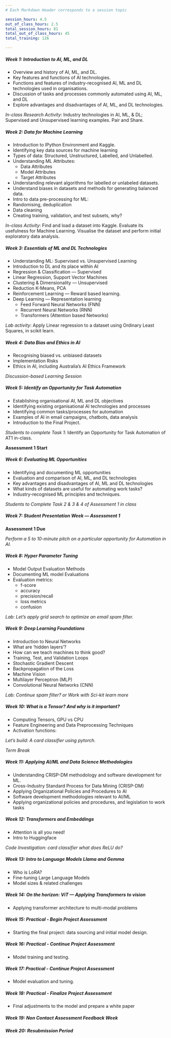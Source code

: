 ```yaml
---
# Each Markdown Header corresponds to a session topic

session_hours: 4.5
out_of_class_hours: 2.5
total_session_hours: 81
total_out_of_class_hours: 45
total_training: 126

---
```


<!-- -->

##### Week 1: Introduction to AI, ML, and DL
-	Overview and history of AI, ML, and DL.
-	Key features and functions of AI technologies.
-	Functions and features of industry-recognised AI, ML and DL technologies used in organisations.
-	Discussion of tasks and processes commonly automated using AI, ML, and DL
-	Explore advantages and disadvantages of AI, ML, and DL technologies.

  *In-class Research Activity*: Industry technologies in AI, ML, & DL; Supervised and Unsupervised learning examples. Pair and Share.


##### Week 2: Data for Machine Learning
-	Introduction to IPython Environment and Kaggle.
- Identifying key data sources for machine learning
-	Types of data: Structured, Unstructured, Labelled, and Unlabelled.
- Understanding ML Attributes:
  - Data Attributes
  - Model Attributes
  - Target Attributes
-	Understanding relevant algorithms for labelled or unlabeled datasets.
-	Understand biases in datasets and methods for generating balanced data.
-	Intro to data pre-processing for ML:
  -	Randomising, deduplication
  -	Data cleaning
  - Creating training, validation, and test subsets, why?


*In-class Activity*: Find and load a dataset into Kaggle. Evaluate its usefulness for Machine Learning. Visualise the dataset and perform initial exploratory data analysis.


##### Week 3: Essentials of ML and DL Technologies 
-	Understanding ML: Supervised vs. Unsupervised Learning 
-	Introduction to DL and its place within AI
-	Regression & Classification — Supervised
  -	Linear Regression, Support Vector Machines
-	Clustering & Dimensionality — Unsupervised 
  -	Reduction K-Means, PCA
- Reinforcement Learning — Reward based learning.
- Deep Learning — Representation learning
  -	Feed Forward Neural Networks (FNN)
  -	Recurrent Neural Networks (RNN)
  -	Transformers (Attention based Networks)

*Lab activity*: Apply Linear regression to a dataset using Ordinary Least Squares, in scikit learn.


##### Week 4: Data Bias and Ethics in AI
-	Recognising biased vs. unbiased datasets
- Implementation Risks
-	Ethics in AI, including Australia’s AI Ethics Framework

*Discussion-based Learning Session*

##### Week 5: Identify an Opportunity for Task Automation 
-	Establishing organisational AI, ML and DL objectives
-	Identifying existing organisational AI technologies and processes
-	Identifying common tasks/processes for automation 
-	Examples of AI in email campaigns, chatbots, data analysis
-	Introduction to the Final Project.

*Students to complete Task 1*: Identify an Opportunity for Task Automation of AT1 in-class.

**Assessment 1 Start**


##### Week 6: Evaluating ML Opportunities 
-	Identifying and documenting ML opportunities 
-	Evaluation and comparison of AI, ML, and DL technologies
-	Key advantages and disadvantages of AI, ML and DL technologies
- What kinds of datasets are useful for automating work tasks?
- Industry-recognised ML principles and techniques.

*Students to Complete Task 2 & 3 & 4 of Assessment 1 in class*

##### Week 7: Student Presentation Week — Assessment 1

**Assessment 1 Due**

*Perform a 5 to 10-minute pitch on a particular opportunity for Automation in AI.*

##### Week 8: Hyper Parameter Tuning

- Model Output Evaluation Methods
- Documenting ML model Evaluations
- Evaluation metrics:
  - f-score
  - accuracy
  - precision/recall
  - loss metrics
  - confusion


*Lab: Let’s apply grid search to optimize an email spam filter.*

##### Week 9: Deep Learning Foundations 
-	Introduction to Neural Networks
-	What are ‘hidden layers’?
-	How can we teach machines to think good?
  -	Training, Test, and Validation Loops
  -	Stochastic Gradient Descent
  -	Backpropagation of the Loss
-	Machine Vision
  -	Multilayer Perceptron (MLP) 
  -	Convolutional Neural Networks (CNN)


*Lab: Continue spam filter? or Work with Sci-kit learn more*


##### Week 10: What is a Tensor? And why is it important?
- Computing Tensors, GPU vs CPU
- Feature Engineering and Data Preprocessing Techniques
- Activation functions:

*Let’s build: A card classifier using pytorch.*

*Term Break*

##### Week 11: Applying AI/ML and Data Science Methodologies
  -	Understanding CRISP-DM methodology and software development for ML.
  - Cross-Industry Standard Process for Data Mining (CRISP-DM)
  - Applying Organizational Policies and Procedures to AI
  - Software development methodologies relevant to AI/ML
  - Applying organizational policies and procedures, and legislation to work tasks


##### Week 12: Transformers and Embeddings
-	Attention is all you need!
- Intro to Huggingface

*Code Investigation: card classifier what does ReLU do?*

##### Week 13: Intro to Language Models Llama and Gemma
  -	Who is LoRA?
  - Fine-tuning Large Language Models
  - Model sizes & related challenges

##### Week 14: On the horizon: ViT — Applying Transformers to vision
  - Applying transformer architecture to multi-modal problems

##### Week 15: Practical - Begin Project Assessment 
  -	Starting the final project: data sourcing and initial model design.

##### Week 16: Practical - Continue Project Assessment 
  -	Model training and testing. 

##### Week 17: Practical - Continue Project Assessment 
  -	Model evaluation and tuning.

##### Week 18: Practical - Finalize Project Assessment 
  -	Final adjustments to the model and prepare a white paper 

##### Week 19: Non Contact Assessment Feedback Week 

##### Week 20: Resubmission Period 

